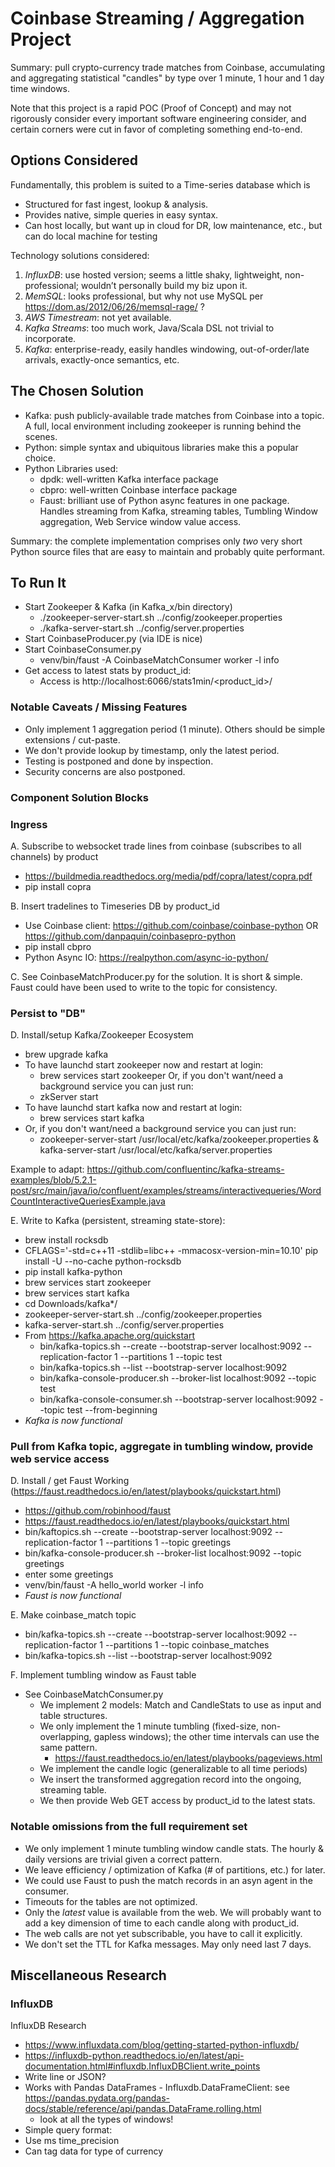 # Coinbase Streaming / Aggregation Project

Summary: pull crypto-currency trade matches from Coinbase, accumulating and
aggregating statistical "candles" by type over 1 minute, 1 hour and 1 day time windows.

Note that this project is a rapid POC (Proof of Concept) and may not rigorously consider
every important software engineering consider, and certain corners were cut in favor of 
completing something end-to-end.

## Options Considered

Fundamentally, this problem is suited to a Time-series database which is
* Structured for fast ingest, lookup & analysis.
* Provides native, simple queries in easy syntax.
* Can host locally, but want up in cloud for DR, low maintenance, etc., but can do local machine for testing 

Technology solutions considered:

1. _InfluxDB_: use hosted version; seems a little shaky, lightweight, non-professional; wouldn’t 
personally build my biz upon it.
2. _MemSQL_: looks professional, but why not use MySQL per https://dom.as/2012/06/26/memsql-rage/ ?
3. _AWS Timestream_: not yet available.
4. _Kafka Streams_: too much work, Java/Scala DSL not trivial to incorporate.
5. _Kafka_: enterprise-ready, easily handles windowing, out-of-order/late arrivals, exactly-once semantics, etc. 

## The Chosen Solution

* Kafka: push publicly-available trade matches from Coinbase into a topic. A full, local environment
including zookeeper is running behind the scenes.
* Python: simple syntax and ubiquitous libraries make this a popular choice. 
* Python Libraries used:
    * dpdk: well-written Kafka interface package
    * cbpro: well-written Coinbase interface package
    * Faust: brilliant use of Python async features in one package. Handles streaming from Kafka, streaming
     tables, Tumbling Window aggregation, Web Service window value access.

Summary: the complete implementation comprises only _two_ very short Python source files that are easy to maintain and probably quite performant.

## To Run It

* Start Zookeeper & Kafka (in Kafka_x/bin directory)
   * ./zookeeper-server-start.sh ../config/zookeeper.properties
   * ./kafka-server-start.sh ../config/server.properties
* Start CoinbaseProducer.py (via IDE is nice)
* Start CoinbaseConsumer.py
    * venv/bin/faust -A CoinbaseMatchConsumer worker -l info
* Get access to latest stats by product_id:
    * Access is http://localhost:6066/stats1min/<product_id>/

### Notable Caveats / Missing Features

* Only implement 1 aggregation period (1 minute). Others should be simple extensions / cut-paste.
* We don't provide lookup by timestamp, only the latest period.
* Testing is postponed and done by inspection.
* Security concerns are also postponed.

### Component Solution Blocks

### Ingress

A. Subscribe to websocket trade lines from coinbase (subscribes to all channels) by product
* https://buildmedia.readthedocs.org/media/pdf/copra/latest/copra.pdf
* pip install copra

B. Insert tradelines to Timeseries DB by product_id
* Use Coinbase client: https://github.com/coinbase/coinbase-python OR https://github.com/danpaquin/coinbasepro-python
* pip install cbpro
* Python Async IO: https://realpython.com/async-io-python/

C. See CoinbaseMatchProducer.py for the solution. It is short & simple. Faust could have been used
to write to the topic for consistency.

### Persist to "DB"

D. Install/setup Kafka/Zookeeper Ecosystem
* brew upgrade kafka
* To have launchd start zookeeper now and restart at login:
    * brew services start zookeeper
Or, if you don't want/need a background service you can just run:
    * zkServer start
* To have launchd start kafka now and restart at login:
    * brew services start kafka
* Or, if you don't want/need a background service you can just run:
    * zookeeper-server-start /usr/local/etc/kafka/zookeeper.properties & kafka-server-start /usr/local/etc/kafka/server.properties

Example to adapt: https://github.com/confluentinc/kafka-streams-examples/blob/5.2.1-post/src/main/java/io/confluent/examples/streams/interactivequeries/WordCountInteractiveQueriesExample.java

E. Write to Kafka (persistent, streaming state-store):
* brew install rocksdb
* CFLAGS='-std=c++11 -stdlib=libc++ -mmacosx-version-min=10.10'  pip install -U --no-cache python-rocksdb
* pip install kafka-python
* brew services start zookeeper
* brew services start kafka
* cd Downloads/kafka*/
* zookeeper-server-start.sh ../config/zookeeper.properties
* kafka-server-start.sh ../config/server.properties
* From  https://kafka.apache.org/quickstart
    * bin/kafka-topics.sh --create --bootstrap-server localhost:9092 --replication-factor 1 --partitions 1 --topic test
    * bin/kafka-topics.sh --list --bootstrap-server localhost:9092
    * bin/kafka-console-producer.sh --broker-list localhost:9092 --topic test
    * bin/kafka-console-consumer.sh --bootstrap-server localhost:9092 --topic test --from-beginning
* _Kafka is now functional_

### Pull from Kafka topic, aggregate in tumbling window, provide web service access

D. Install / get Faust Working (https://faust.readthedocs.io/en/latest/playbooks/quickstart.html)
* https://github.com/robinhood/faust
* https://faust.readthedocs.io/en/latest/playbooks/quickstart.html
* bin/kaftopics.sh --create --bootstrap-server localhost:9092 --replication-factor 1 --partitions 1 --topic greetings
* bin/kafka-console-producer.sh --broker-list localhost:9092 --topic greetings
* enter some greetings
* venv/bin/faust -A hello_world worker -l info
* _Faust is now functional_

E. Make coinbase_match topic
* bin/kafka-topics.sh --create --bootstrap-server localhost:9092 --replication-factor 1 --partitions 1 --topic coinbase_matches
* bin/kafka-topics.sh --list --bootstrap-server localhost:9092

F. Implement tumbling window as Faust table
* See CoinbaseMatchConsumer.py
    * We implement 2 models: Match and CandleStats to use as input and table structures.
    * We only implement the 1 minute tumbling (fixed-size, non-overlapping, gapless windows); the other time
    intervals can use the same pattern.
        * https://faust.readthedocs.io/en/latest/playbooks/pageviews.html
    * We implement the candle logic (generalizable to all time periods)
    * We insert the transformed aggregation record into the ongoing, streaming table.
    * We then provide Web GET access by product_id to the latest stats.
    

### Notable omissions from the full requirement set

* We only implement 1 minute tumbling window candle stats. The hourly & daily versions are trivial given a correct pattern.
* We leave efficiency / optimization of Kafka (# of partitions, etc.) for later.
* We could use Faust to push the match records in an asyn agent in the consumer.
* Timeouts for the tables are not optimized.
* Only the _latest_ value is available from the web. We will probably want to add a key dimension of time to each 
candle along with product_id.
* The web calls are not yet subscribable, you have to call it explicitly.
* We don't set the TTL for Kafka messages. May only need last 7 days.

## Miscellaneous Research

### InfluxDB

InfluxDB Research

* https://www.influxdata.com/blog/getting-started-python-influxdb/
* https://influxdb-python.readthedocs.io/en/latest/api-documentation.html#influxdb.InfluxDBClient.write_points
* Write line or JSON?
* Works with Pandas DataFrames - Influxdb.DataFrameClient: see https://pandas.pydata.org/pandas-docs/stable/reference/api/pandas.DataFrame.rolling.html
    * look at all the types of windows!
* Simple query format: 
* Use ms time_precision
* Can tag data for type of currency









